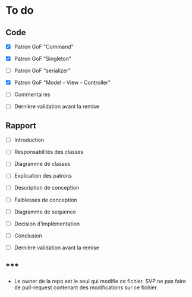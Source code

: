 # To do

## Code

- [X] Patron GoF "Command"
- [X] Patron GoF "Singleton"
- [ ] Patron GoF "serializer"
- [X] Patron GoF "Model - View - Controller"
- [ ] Commentaires
- [ ] Dernière validation avant la remise




## Rapport

- [ ] Introduction
- [ ] Responsabilités des classes
- [ ] Diagramme de classes
- [ ] Explication des patrons
- [ ] Description de conception
- [ ] Faiblesses de conception
- [ ] Diagramme de sequence
- [ ] Decision d'implémentation
- [ ] Conclusion
- [ ] Dernière validation avant la remise





##  ***

- Le owner de la repo est le seul qui modifie ce fichier. SVP ne pas faire de pull-request contenant des modifications sur ce fichier
